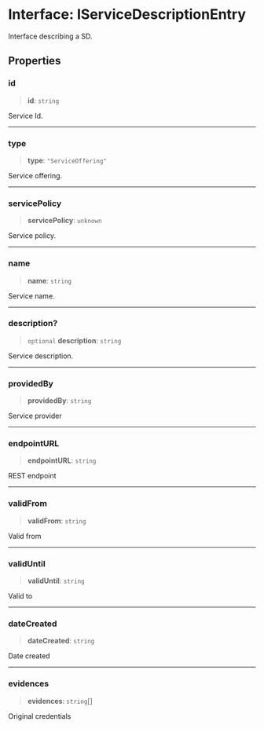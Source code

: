 # Interface: IServiceDescriptionEntry

Interface describing a SD.

## Properties

### id

> **id**: `string`

Service Id.

***

### type

> **type**: `"ServiceOffering"`

Service offering.

***

### servicePolicy

> **servicePolicy**: `unknown`

Service policy.

***

### name

> **name**: `string`

Service name.

***

### description?

> `optional` **description**: `string`

Service description.

***

### providedBy

> **providedBy**: `string`

Service provider

***

### endpointURL

> **endpointURL**: `string`

REST endpoint

***

### validFrom

> **validFrom**: `string`

Valid from

***

### validUntil

> **validUntil**: `string`

Valid to

***

### dateCreated

> **dateCreated**: `string`

Date created

***

### evidences

> **evidences**: `string`[]

Original credentials
